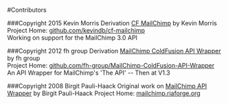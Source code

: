 #Contributors

###Copyright 2015 Kevin Morris
Derivation [CF MailChimp](https://github.com/kevindb/cf-mailchimp/) by Kevin Morris 
Project Home: [github.com/kevindb/cf-mailchimp](https://github.com/kevindb/cf-mailchimp/)  
Working on support for the MailChimp 3.0 API  

###Copyright 2012 fh group
Derivation [MailChimp ColdFusion API Wrapper](https://github.com/fh-group/MailChimp-ColdFusion-API-Wrapper/) by fh group  
Project Home: [github.com/fh-group/MailChimp-ColdFusion-API-Wrapper](https://github.com/fh-group/MailChimp-ColdFusion-API-Wrapper/)  
An API Wrapper for MailChimp's 'The API' -- Then at V1.3 

###Copyright 2008 Birgit Pauli-Haack
Original work on [MailChimp API Wrapper](http://mailchimp.riaforge.org/) by Birgit Pauli-Haack 
Project Home: [mailchimp.riaforge.org](http://mailchimp.riaforge.org/)

